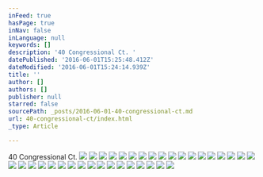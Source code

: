 ```yaml
---
inFeed: true
hasPage: true
inNav: false
inLanguage: null
keywords: []
description: '40 Congressional Ct. '
datePublished: '2016-06-01T15:25:48.412Z'
dateModified: '2016-06-01T15:24:14.939Z'
title: ''
author: []
authors: []
publisher: null
starred: false
sourcePath: _posts/2016-06-01-40-congressional-ct.md
url: 40-congressional-ct/index.html
_type: Article

---
```

40 Congressional Ct. ![](https://the-grid-user-content.s3-us-west-2.amazonaws.com/38434d56-2190-4863-a437-477f318ed23f.jpg)
![](https://the-grid-user-content.s3-us-west-2.amazonaws.com/01f6c3c3-55af-42cf-8e84-eef644cbeaca.jpg)
![](https://the-grid-user-content.s3-us-west-2.amazonaws.com/0c294a19-2e15-4054-81ec-9c3cc79ae49d.jpg)
![](https://the-grid-user-content.s3-us-west-2.amazonaws.com/66c15973-cc18-4df4-ac08-acc7a79bc8d4.jpg)
![](https://the-grid-user-content.s3-us-west-2.amazonaws.com/046ea273-f9a5-4168-adcd-b7c02922e9a8.jpg)
![](https://the-grid-user-content.s3-us-west-2.amazonaws.com/f19072a4-9885-4e28-9dd5-4ed733028c95.jpg)
![](https://the-grid-user-content.s3-us-west-2.amazonaws.com/6bb37e4d-4e14-4821-9d51-e12c1dffdc68.jpg)
![](https://the-grid-user-content.s3-us-west-2.amazonaws.com/f9c97ac0-a199-4726-8a12-379fe1e2b231.jpg)
![](https://the-grid-user-content.s3-us-west-2.amazonaws.com/67b1f3a4-f3b6-48c4-8d4a-0ef03cec4f03.jpg)
![](https://the-grid-user-content.s3-us-west-2.amazonaws.com/a6cbb97c-54bd-4a00-97f0-dab8e5e41b7b.jpg)
![](https://the-grid-user-content.s3-us-west-2.amazonaws.com/4161136b-e361-4caf-998d-f3c2ebedde37.jpg)
![](https://the-grid-user-content.s3-us-west-2.amazonaws.com/5cc726c4-aa92-4272-bc49-2997d566a0ef.jpg)
![](https://the-grid-user-content.s3-us-west-2.amazonaws.com/26dccb81-6770-45cb-8f90-2663341268de.jpg)
![](https://the-grid-user-content.s3-us-west-2.amazonaws.com/78f26d86-5ffa-4bca-8e53-e33d8c54511a.jpg)
![](https://the-grid-user-content.s3-us-west-2.amazonaws.com/50e92226-af8e-4b8d-a58e-74b772e3853d.jpg)
![](https://the-grid-user-content.s3-us-west-2.amazonaws.com/2fc18b5f-887d-4abd-a7c6-210cb6620088.jpg)
![](https://the-grid-user-content.s3-us-west-2.amazonaws.com/d846e2e0-ae39-4546-921a-fe7b0ef09ef1.jpg)
![](https://the-grid-user-content.s3-us-west-2.amazonaws.com/1450bf82-cdb7-4a5c-8bd3-d2ce4610028e.jpg)
![](https://the-grid-user-content.s3-us-west-2.amazonaws.com/df25d51b-82c1-4d48-be9b-70fedd2a4901.jpg)
![](https://the-grid-user-content.s3-us-west-2.amazonaws.com/3c11a1c2-d3a9-48a3-96ed-5b20c04479bb.jpg)
![](https://the-grid-user-content.s3-us-west-2.amazonaws.com/7a99263f-914d-4619-a588-b3b52544a426.jpg)
![](https://the-grid-user-content.s3-us-west-2.amazonaws.com/05a1aa6e-4c3c-4cda-8e9c-1f499a3f3cb6.jpg)
![](https://the-grid-user-content.s3-us-west-2.amazonaws.com/2ebe6a5a-6256-41fe-b0cc-9aaac319296d.jpg)
![](https://the-grid-user-content.s3-us-west-2.amazonaws.com/6d95f678-7a77-4a5d-9f47-0feb6e8c7bff.jpg)
![](https://the-grid-user-content.s3-us-west-2.amazonaws.com/0c91c1b7-f197-40ea-8e0e-093593e707ac.jpg)
![](https://the-grid-user-content.s3-us-west-2.amazonaws.com/5f0ee22a-3799-47f1-ac7b-0b0d1c809f3c.jpg)
![](https://the-grid-user-content.s3-us-west-2.amazonaws.com/870a59ab-9eb4-44f5-a26a-52add1d4b4cb.jpg)
![](https://the-grid-user-content.s3-us-west-2.amazonaws.com/e5f07ff5-4428-415b-9dfb-c93bad098ce0.jpg)
![](https://the-grid-user-content.s3-us-west-2.amazonaws.com/25c5cb87-7971-446f-ae67-ff227ff1eea7.jpg)
![](https://the-grid-user-content.s3-us-west-2.amazonaws.com/7a4127d7-2c5a-4ceb-89b6-2fd842b4c6ac.jpg)
![](https://the-grid-user-content.s3-us-west-2.amazonaws.com/4e55e42c-4678-4ec2-8cd4-cddd9c2cde62.jpg)
![](https://the-grid-user-content.s3-us-west-2.amazonaws.com/551036c5-f570-44f7-8910-33f40474c5ed.jpg)
![](https://the-grid-user-content.s3-us-west-2.amazonaws.com/edf01f7e-342d-4d5d-bc7a-7d67d6dc0b14.jpg)
![](https://the-grid-user-content.s3-us-west-2.amazonaws.com/dbd9ba05-5485-4b9a-bff0-ab302d5d6fa8.jpg)
![](https://the-grid-user-content.s3-us-west-2.amazonaws.com/fbb831aa-7f59-41ab-b230-94b795445ebf.jpg)